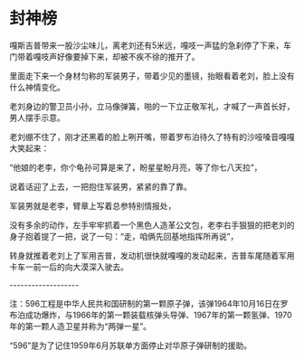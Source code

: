 # 封神榜

嘎斯吉普带来一股沙尘味儿，离老刘还有5米远，嘎吱一声猛的急刹停了下来，车门带着嘎吱声好像要掉下来，却被不疾不徐的推开了。

里面走下来一个身材匀称的军装男子，带着少见的墨镜，抬眼看着老刘，脸上没有什么神情变化。

老刘身边的警卫员小孙，立马像弹簧，啪的一下立正敬军礼，才喊了一声首长好，男人摆手示意。

老刘绷不住了，刚才还黑着的脸上咧开嘴，带着罗布泊待久了特有的沙哑嗓音嘎嘎大笑起来：

“他娘的老李，你个龟孙可算是来了，盼星星盼月亮，等了你七八天拉”，

说着话迎了上去，一把抱住军装男，紧紧的靠了靠。

军装男就是老李，臂章上写着总参特别情报处，

没有多余的动作，左手牢牢抓着一个黑色人造革公文包，老李右手狠狠的把老刘的身子抱着提了一把，说了一句：“走，咱俩先回基地指挥所再说”，

转身就推着老刘上了军用吉普，发动机很快就嘎嘎的发动起来，吉普车尾随着军用卡车一前一后的向大漠深入驶去。

\-------------------



















注：596工程是中华人民共和国研制的第一颗原子弹，该弹1964年10月16日在罗布泊成功爆炸，与1966年的第一颗装载核弹头导弹、1967年的第一颗氢弹、1970年的第一颗人造卫星并称为“两弹一星”。

“596”是为了记住1959年6月苏联单方面停止对华原子弹研制的援助。
